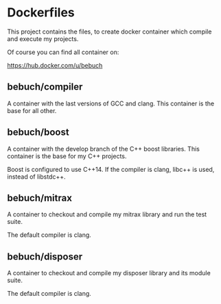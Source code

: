# Dockerfiles
This project contains the files, to create docker container which compile and
execute my projects.

Of course you can find all container on:

https://hub.docker.com/u/bebuch

## bebuch/compiler

A container with the last versions of GCC and clang. This container is the base
for all other.

## bebuch/boost

A container with the develop branch of the C++ boost libraries. This container
is the base for my C++ projects.

Boost is configured to use C++14. If the compiler is clang, libc++ is used,
instead of libstdc++.

## bebuch/mitrax

A container to checkout and compile my mitrax library and run the test suite.

The default compiler is clang.

## bebuch/disposer

A container to checkout and compile my disposer library and its module suite.

The default compiler is clang.
